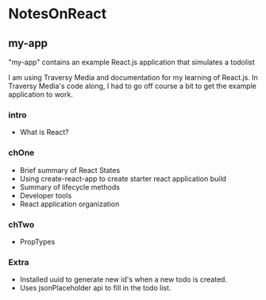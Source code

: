 # NotesOnReact
## my-app
"my-app" contains an example React.js application that simulates a todolist

I am using Traversy Media and documentation for my learning of React.js. In Traversy Media's code along, I had to go off course a bit to get the example application to work. 

### intro
- What is React?

### chOne
- Brief summary of React States
- Using create-react-app to create starter react application build
- Summary of lifecycle methods
- Developer tools
- React application organization

### chTwo
- PropTypes

### Extra
- Installed uuid to generate new id's when a new todo is created. 
- Uses jsonPlaceholder api to fill in the todo list. 

